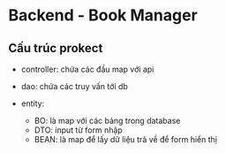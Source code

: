 # Backend - Book Manager

## Cấu trúc prokect

- controller: chứa các đầu map với api
- dao: chứa các truy vấn tới db

- entity:
    - BO: là map với các bảng trong database
    - DTO: input từ form nhập
    - BEAN: là map để lấy dữ liệu trả về để form hiển thị